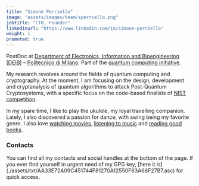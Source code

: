 ```yaml
---
title: "Simone Perriello"
image: "assets/images/team/sperriello.png"
jobtitle: "CTO, Founder"
linkedinurl: "https://www.linkedin.com/in/simone-perriello"
weight: 1
promoted: true
---
```


PostDoc at [Department of Electronics, Information and Bioengineering (DEIB)](https://www.deib.polimi.it) – [Politecnico di Milano](https://www.polimi.it).
Part of the [quantum computing initiative](https://www.quantum.polimi.it).

My research revolves around the fields of quantum computing and cryptography. At
the moment, I am focusing on the design, development and cryptanalysis of
quantum algorithms to attack Post-Quantum Cryptosystems, with a specific focus
on the code-based finalists of [NIST
competition](https://csrc.nist.gov/projects/post-quantum-cryptography).

In my spare time, I like to play the ukulele, my loyal travelling companion.
Lately, I also discovered a passion for dance, with swing being my favorite
genre. I also love [watching movies](https://letterboxd.com/tigerjack/),
[listening to
music](https://open.spotify.com/playlist/4aWxDlzZuOynhmmmXOHhDv?si=6192591721624709)
and [reading good books](https://www.goodreads.com/user/show/117405756-simone).


<h3 id="gpg-key">Contacts</h3>
You can find all my contacts and social handles at the bottom of the page. 
If you ever find yourself in urgent need of my GPG key, [here it is](./assets/txt/AA33E72A09C451744F81270A12550F63A66F27B7.asc) for quick access.
